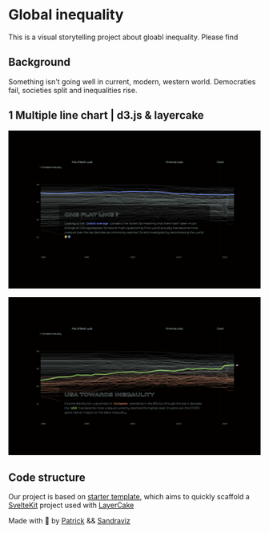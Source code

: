 # Global inequality

This is a visual storytelling project about gloabl inequality. Please find

## Background

Something isn't going well in current, modern, western world. Democraties fail, societies split and inequalities rise.

## 1 Multiple line chart | d3.js & layercake

![alt text](<static/assets/Scrollytelling d3js and sevelte 1.png>)

![alt text](<static/assets/Scrollytelling d3js and sevelte 2.png>)

## Code structure

Our project is based on [starter template](https://github.com/the-pudding/svelte-starter), which aims to quickly scaffold a [SvelteKit](https://kit.svelte.dev/) project used with [LayerCake](https://layercake.graphics/)

Made with :green_heart: by [Patrick](https://www.linkedin.com/in/patrickwojda/) && [Sandraviz](https://www.sandraviz.com/bio)
